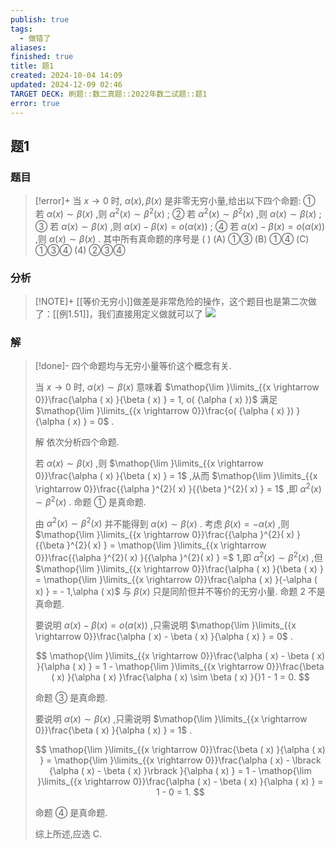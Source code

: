 ```yaml
---
publish: true
tags:
  - 做错了
aliases: 
finished: true
title: 题1
created: 2024-10-04 14:09
updated: 2024-12-09 02:46
TARGET DECK: 刷题::数二真题::2022年数二试题::题1
error: true
---
```

## 题1
### 题目
> [!error]+
> 当 $x \rightarrow 0$ 时, $\alpha ( x) ,\beta ( x)$ 是非零无穷小量,给出以下四个命题:
> ① 若 $\alpha ( x) \sim \beta ( x)$ ,则 ${\alpha }^{2}( x) \sim {\beta }^{2}( x)$ ;
> ② 若 ${\alpha }^{2}( x) \sim {\beta }^{2}( x)$ ,则 $\alpha ( x) \sim \beta ( x)$ ;
> ③ 若 $\alpha ( x) \sim \beta ( x)$ ,则 $\alpha ( x) - \beta ( x) = o( {\alpha ( x) })$ ;
> ④ 若 $\alpha ( x) - \beta ( x) = o( {\alpha ( x) })$ ,则 $\alpha ( x) \sim \beta ( x)$ .
> 其中所有真命题的序号是 ( )
> (A) ①③ (B) ①④ (C) ①③④ (4) ②③④
### 分析
> [!NOTE]+
> [[等价无穷小]]做差是非常危险的操作，这个题目也是第二次做了：[[例1.51]]，我们直接用定义做就可以了
> ![](https://img.hwenyi.tech/202412081230305.webp)
### 解
> [!done]-
> 四个命题均与无穷小量等价这个概念有关.
> 
> 当 $x \rightarrow 0$ 时, $\alpha ( x) \sim \beta ( x)$ 意味着 $\mathop{\lim }\limits_{{x \rightarrow 0}}\frac{\alpha ( x) }{\beta ( x) } = 1, o( {\alpha ( x) })$ 满足 $\mathop{\lim }\limits_{{x \rightarrow 0}}\frac{o( {\alpha ( x) }) }{\alpha ( x) } = 0$ .
> 
> 解 依次分析四个命题.
> 
> 若 $\alpha ( x) \sim \beta ( x)$ ,则 $\mathop{\lim }\limits_{{x \rightarrow 0}}\frac{\alpha ( x) }{\beta ( x) } = 1$ ,从而 $\mathop{\lim }\limits_{{x \rightarrow 0}}\frac{{\alpha }^{2}( x) }{{\beta }^{2}( x) } = 1$ ,即 ${\alpha }^{2}( x) \sim {\beta }^{2}( x)$ . 命题 ① 是真命题.
> 
> 由 ${\alpha }^{2}( x) \sim {\beta }^{2}( x)$ 并不能得到 $\alpha ( x) \sim \beta ( x)$ . 考虑 $\beta ( x) = - \alpha ( x)$ ,则 $\mathop{\lim }\limits_{{x \rightarrow 0}}\frac{{\alpha }^{2}( x) }{{\beta }^{2}( x) } = \mathop{\lim }\limits_{{x \rightarrow 0}}\frac{{\alpha }^{2}( x) }{{\alpha }^{2}( x) } =$ 1,即 ${\alpha }^{2}( x) \sim {\beta }^{2}( x)$ ,但 $\mathop{\lim }\limits_{{x \rightarrow 0}}\frac{\alpha ( x) }{\beta ( x) } = \mathop{\lim }\limits_{{x \rightarrow 0}}\frac{\alpha ( x) }{-\alpha ( x) } = - 1,\alpha ( x)$ 与 $\beta ( x)$ 只是同阶但并不等价的无穷小量. 命题 2 不是真命题.
> 
> 要说明 $\alpha ( x) - \beta ( x) = o( {\alpha ( x) })$ ,只需说明 $\mathop{\lim }\limits_{{x \rightarrow 0}}\frac{\alpha ( x) - \beta ( x) }{\alpha ( x) } = 0$ .
> 
> $$
> \mathop{\lim }\limits_{{x \rightarrow 0}}\frac{\alpha ( x) - \beta ( x) }{\alpha ( x) } = 1 - \mathop{\lim }\limits_{{x \rightarrow 0}}\frac{\beta ( x) }{\alpha ( x) }\frac{\alpha ( x) \sim \beta ( x) }{}1 - 1 = 0.
> $$
> 
> 命题 ③ 是真命题.
> 
> 要说明 $\alpha ( x) \sim \beta ( x)$ ,只需说明 $\mathop{\lim }\limits_{{x \rightarrow 0}}\frac{\beta ( x) }{\alpha ( x) } = 1$ .
> 
> $$
> \mathop{\lim }\limits_{{x \rightarrow 0}}\frac{\beta ( x) }{\alpha ( x) } = \mathop{\lim }\limits_{{x \rightarrow 0}}\frac{\alpha ( x) - \lbrack {\alpha ( x) - \beta ( x) }\rbrack }{\alpha ( x) } = 1 - \mathop{\lim }\limits_{{x \rightarrow 0}}\frac{\alpha ( x) - \beta ( x) }{\alpha ( x) } = 1 - 0 = 1.
> $$
> 
> 命题 ④ 是真命题.
> 
> 综上所述,应选 C.